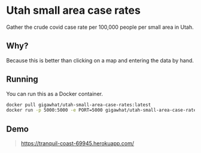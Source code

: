 # Utah small area case rates

Gather the crude covid case rate per 100,000 people per small area in Utah.

## Why?

Because this is better than clicking on a map and entering the data by hand.

## Running
You can run this as a Docker container.
```bash
docker pull gigawhat/utah-small-area-case-rates:latest
docker run -p 5000:5000 -e PORT=5000 gigawhat/utah-small-area-case-rates:latest
```

## Demo
> https://tranquil-coast-69945.herokuapp.com/
